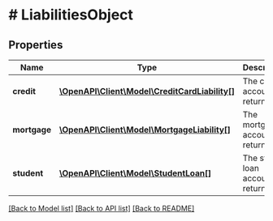 # # LiabilitiesObject

## Properties

Name | Type | Description | Notes
------------ | ------------- | ------------- | -------------
**credit** | [**\OpenAPI\Client\Model\CreditCardLiability[]**](CreditCardLiability.md) | The credit accounts returned. |
**mortgage** | [**\OpenAPI\Client\Model\MortgageLiability[]**](MortgageLiability.md) | The mortgage accounts returned. |
**student** | [**\OpenAPI\Client\Model\StudentLoan[]**](StudentLoan.md) | The student loan accounts returned. |

[[Back to Model list]](../../README.md#models) [[Back to API list]](../../README.md#endpoints) [[Back to README]](../../README.md)
